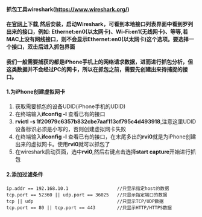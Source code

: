 #### 抓包工具wireshark(https://www.wireshark.org/)
#### 在[官网上](https://www.wireshark.org/)下载,然后安装，启动Wireshark，可看到本地接口列表界面中看到罗列出来的接口，例如: Ethernet:en0(以太网卡)、Wi-Fi:en1(无线网卡)、等等,若MAC上没有网线接口，则不会显示Ethernet:en0(以太网卡)这个选项。要选择一个接口，双击后进入抓包界面

#### 我们一般需要捕获的都是iPhone手机上的网络请求数据，进而进行抓包分析，但这类数据并不会经过PC的网卡，所以在抓包之前，需要先创建出来待捕捉的接口。

#### 1.为iPhone创建虚拟网卡
1. 获取需要抓包的设备UDID(iPhone手机的UDID)
2. 在终端输入**ifconfig -l** 查看已有的接口
3. **rvictl -s 1f20979c6357b832cbe7aaf113cf795c4d493918**,注意这里UDID设备标识必须是小写的，否则创建虚拟网卡失败
4. 在终端输入**ifconfig -l** 查看已有的接口，在末尾多出的**rvi0**就是为iPhone创建出来的虚拟网卡。使用**rvi0**就可以抓包了
5. 在wireshark启动页面，选中**rvi0**,然后右键点击选择**start capture**开始进行抓包

#### 2.添加过滤条件
    ip.addr == 192.168.10.1                  //只显示指定host的数据
    tcp.port == 52360 || udp.port == 36025   //只显示指定端口的数据
    tcp || udp                               //只显示TCP/UDP数据
    tcp.port == 80 || tcp.port == 443        //只显示HTTP/HTTPS数据
